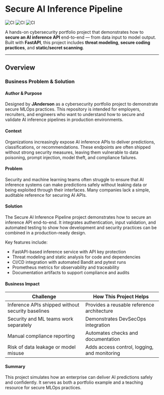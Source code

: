 #  Secure AI Inference Pipeline
![CI](https://github.com/jcander10-BM/secure-ai-infer-starter/actions/workflows/ci.yml/badge.svg)
![CI](https://github.com/jcander10-BM/secure-ai-infer-starter/actions/workflows/ci.yml/badge.svg)
![CI](https://github.com/jcander10-BM/secure-ai-infer-starter/actions/workflows/ci.yml/badge.svg)

A hands-on cybersecurity portfolio project that demonstrates how to **secure an AI inference API** end-to-end — from data input to model output. Built with **FastAPI**, this project includes **threat modeling**, **secure coding practices**, and **static/secret scanning**.

---

## Overview

### Business Problem & Solution

#### Author & Purpose
Designed by **JAnderson** as a cybersecurity portfolio project to demonstrate secure MLOps practices. This repository is intended for employers, recruiters, and engineers who want to understand how to secure and validate AI inference pipelines in production environments.


#### Context
Organizations increasingly expose AI inference APIs to deliver predictions, classifications, or recommendations. These endpoints are often shipped without strong security measures, leaving them vulnerable to data poisoning, prompt injection, model theft, and compliance failures.

#### Problem
Security and machine learning teams often struggle to ensure that AI inference systems can make predictions safely without leaking data or being exploited through their interfaces. Many companies lack a simple, auditable reference for securing AI APIs.

#### Solution
The Secure AI Inference Pipeline project demonstrates how to secure an inference API end-to-end. It integrates authentication, input validation, and automated testing to show how development and security practices can be combined in a production-ready design.

Key features include:
- FastAPI-based inference service with API key protection
- Threat modeling and static analysis for code and dependencies
- CI/CD integration with automated Bandit and pytest runs
- Prometheus metrics for observability and traceability
- Documentation artifacts to support compliance and audits

#### Business Impact
| Challenge | How This Project Helps |
|------------|------------------------|
| Inference APIs shipped without security baselines | Provides a reusable reference architecture |
| Security and ML teams work separately | Demonstrates DevSecOps integration |
| Manual compliance reporting | Automates checks and documentation |
| Risk of data leakage or model misuse | Adds access control, logging, and monitoring |

#### Summary
This project simulates how an enterprise can deliver AI predictions safely and confidently. It serves as both a portfolio example and a teaching resource for secure MLOps practices.



